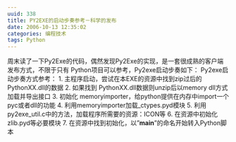 ```yaml
---
uuid: 338
title: PY2EXE的启动步奏参考－科学的发布
date: 2006-10-13 12:35:02
categories: 编程技术
tags: Python
---
```

周末读了一下Py2Exe的代码，偶然发现Py2Exe的实现，是一套很成熟的客户端发布方式，不限于只有 Python项目可以参考，Py2exe启动步奏如下： Py2exe启动步奏方式参考： 1\. 主程序启动，尝试在本EXE的资源中找到zip过后的PythonXX.dll的数据 2\. 如果找到 PythonXX.dll数据则unzip后以memory dll方式加载并导出接口 3\. 初始化
memoryimporter，给python提供在内存中import一个pyc或者dll的功能 4\. 利用memoryimporter加载_ctypes.pyd模块 5\. 利用py2exe_util.c中的方法，加载程序所需要的资源：ICON等 6\. 在资源中初始化 zlib.pyd等必要模块 7\. 在资源中找到初始化，以”__main__”的命名开始转入Python脚本

